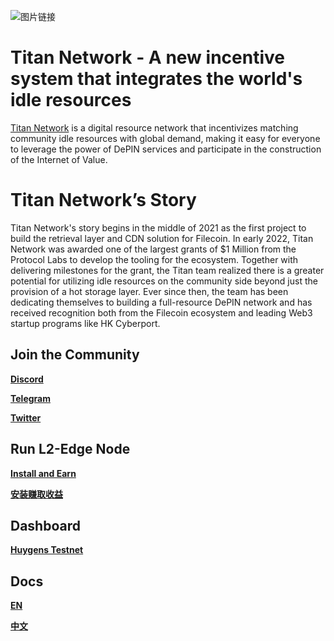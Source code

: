 ![**图片链接**](https://github.com/Filecoin-Titan/titan/assets/125969858/09d536d1-59df-4187-b410-c90c74602d6b)
#  Titan Network - A new incentive system that integrates the world's idle resources
[Titan Network](https://www.titannet.io/) is a digital resource network that incentivizes matching community idle resources with global demand, making it easy for everyone to leverage the power of DePIN services and participate in the construction of the Internet of Value.


# Titan Network’s Story
Titan Network's story begins in the middle of 2021 as the first project to build the retrieval layer and CDN solution for Filecoin. In early 2022, Titan Network was awarded one of the largest grants of $1 Million from the Protocol Labs to develop the tooling for the ecosystem. Together with delivering milestones for the grant, the Titan team realized there is a greater potential for utilizing idle resources on the community side beyond just the provision of a hot storage layer. Ever since then, the team has been dedicating themselves to building a full-resource DePIN network and has received recognition both from the Filecoin ecosystem and leading Web3 startup programs like HK Cyberport. 

## Join the Community
[**Discord**](https://discord.gg/web3depin)

[**Telegram**](https://t.me/titannet_dao)

[**Twitter**](https://twitter.com/Titannet_dao)

## Run L2-Edge Node

[**Install and Earn**](https://titannet.gitbook.io/titan-network-en/huygens-testnet/installation-and-earnings)

[**安装赚取收益**](https://titannet.gitbook.io/titan-network-cn/huygens-testnet/an-zhuang-cheng-xu-zhuan-qu)

## Dashboard
[**Huygens Testnet**](https://test1.titannet.io/)

## Docs
[**EN**](https://titannet.gitbook.io/titan-network-en)

[**中文**](https://titannet.gitbook.io/titan-network-cn)

